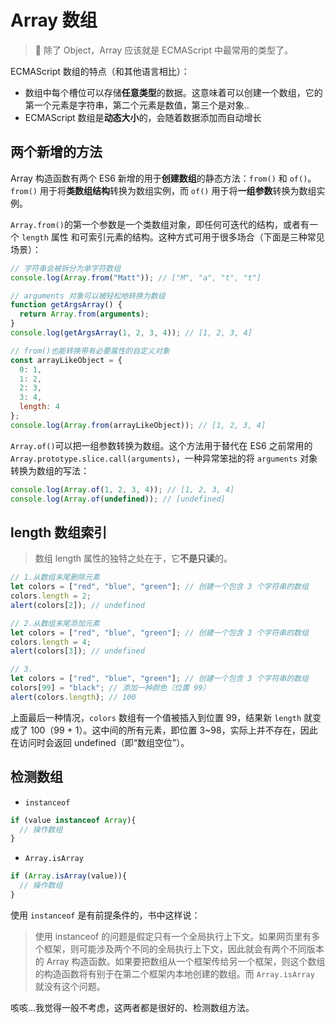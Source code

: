 # Array 数组

> 💌 除了 Object，Array 应该就是 ECMAScript 中最常用的类型了。

ECMAScript 数组的特点（和其他语言相比）：

- 数组中每个槽位可以存储**任意类型**的数据。这意味着可以创建一个数组，它的第一个元素是字符串，第二个元素是数值，第三个是对象..
- ECMAScript 数组是**动态大小**的，会随着数据添加而自动增长

## 两个新增的方法

Array 构造函数有两个 ES6 新增的用于**创建数组**的静态方法：`from()` 和 `of()`。<br>
`from()` 用于将**类数组结构**转换为数组实例，而 `of()` 用于将**一组参数**转换为数组实例。

`Array.from()`的第一个参数是一个类数组对象，即任何可迭代的结构，或者有一个 `length` 属性
和可索引元素的结构。这种方式可用于很多场合（下面是三种常见场景）：

```js
// 字符串会被拆分为单字符数组
console.log(Array.from("Matt")); // ["M", "a", "t", "t"]

// arguments 对象可以被轻松地转换为数组
function getArgsArray() {
  return Array.from(arguments);
}
console.log(getArgsArray(1, 2, 3, 4)); // [1, 2, 3, 4]

// from()也能转换带有必要属性的自定义对象
const arrayLikeObject = {
  0: 1,
  1: 2,
  2: 3,
  3: 4,
  length: 4
};
console.log(Array.from(arrayLikeObject)); // [1, 2, 3, 4]
```

`Array.of()`可以把一组参数转换为数组。这个方法用于替代在 ES6 之前常用的 `Array.prototype.slice.call(arguments)`，一种异常笨拙的将 `arguments` 对象转换为数组的写法：

```js
console.log(Array.of(1, 2, 3, 4)); // [1, 2, 3, 4]
console.log(Array.of(undefined)); // [undefined]
```

## length 数组索引

> 数组 length 属性的独特之处在于，它**不是只读**的。

```js
// 1.从数组末尾删除元素
let colors = ["red", "blue", "green"]; // 创建一个包含 3 个字符串的数组
colors.length = 2;
alert(colors[2]); // undefined

// 2.从数组末尾添加元素
let colors = ["red", "blue", "green"]; // 创建一个包含 3 个字符串的数组
colors.length = 4;
alert(colors[3]); // undefined

// 3.
let colors = ["red", "blue", "green"]; // 创建一个包含 3 个字符串的数组
colors[99] = "black"; // 添加一种颜色（位置 99）
alert(colors.length); // 100
```

上面最后一种情况，`colors` 数组有一个值被插入到位置 99，结果新 `length` 就变成了 100（99 + 1）。这中间的所有元素，即位置 3~98，实际上并不存在，因此在访问时会返回 undefined（即“数组空位”）。

## 检测数组

- `instanceof`

```js
if (value instanceof Array){
  // 操作数组
}
```

- `Array.isArray`

```js
if (Array.isArray(value)){
  // 操作数组
}
```

使用 `instanceof` 是有前提条件的，书中这样说：

> 使用 instanceof 的问题是假定只有一个全局执行上下文。如果网页里有多个框架，则可能涉及两个不同的全局执行上下文，因此就会有两个不同版本的 Array 构造函数。如果要把数组从一个框架传给另一个框架，则这个数组的构造函数将有别于在第二个框架内本地创建的数组。而 `Array.isArray` 就没有这个问题。

咳咳...我觉得一般不考虑，这两者都是很好的、检测数组方法。
